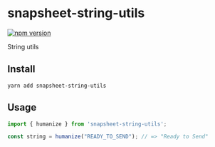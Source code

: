 # snapsheet-string-utils
[![npm version](https://badge.fury.io/js/snapsheet-string-utils.svg)](https://badge.fury.io/js/snapsheet-string-utils)

String utils


## Install
```shell
yarn add snapsheet-string-utils
```


## Usage
```javascript
import { humanize } from 'snapsheet-string-utils';

const string = humanize("READY_TO_SEND"); // => "Ready to Send"
```
